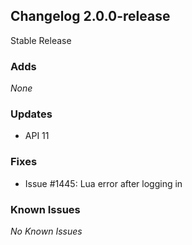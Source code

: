 ## Changelog 2.0.0-release

Stable Release

### Adds
_None_

### Updates
* API 11

### Fixes
* Issue #1445: Lua error after logging in

### Known Issues
_No Known Issues_
